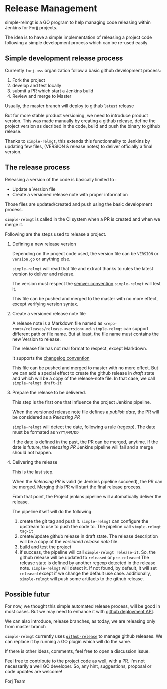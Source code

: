 # Release Management

simple-relmgt is a GO program to help managing code releasing within Jenkins for Forjj projects.

The idea is to have a simple implementation of releasing a project code following a simple development process which can be re-used easily 

## Simple development release process

Currently `forj-oss` organization follow a basic github development process:

1. Fork the project
2. develop and test locally
3. submit a PR which start a Jenkins build 
4. Review and merge to Master

Usually, the master branch will deploy to github `latest` release

But for more stable product versioning, we need to introduce product version.
This was made manually by creating a github release, define the project version as decribed in the code, build and push the binary to github release.

Thanks to `simple-relmgt`, this extends this functionnality to Jenkins by updating few files, (VERSION & release notes) to deliver officially a final version.

## The release process

Releasing a version of the code is basically limited to :

- Update a Version file
- Create a versioned release note with proper information

Those files are updated/created and push using the basic development process.

`simple-relmgt` is called in the CI system when a PR is created and when we merge it.

Following are the steps used to release a project.

1. Defining a new release version

    Depending on the project code used, the version file can be `VERSION` or `version.go` or anything else.

    `simple-relmgt` will read that file and extract thanks to rules the latest version to deliver and release.

    The version must respect the [semver convention](https://semver.org/) `simple-relmgt` will test it.

    This file can be pushed and merged to the master with no more effect, except verifying version syntax.

2. Create a versioned release note file

    A release note is a Markdown file named as `<repo-root>/releases/release-<version>.md`. `simple-relmgt` can support different path or file name.
    But at least, the file name must contains the new Version to release.

    The release file has not real format to respect, except Markdown.

    It supports the [changelog convention](https://keepachangelog.com/en/1.0.0/)

    This file can be pushed and merged to master with no more effect. 
    But we can add a special effect to create the github release in *draft* state and which will be a copy of the release-note file.
    In that case, we call `simple-relmgt draft-it`

3. Prepare the release to be delivered.

    This step is the first one that influence the project Jenkins pipeline.

    When the versioned release note file defines a *publish date*, the PR will be considered as a *Releasing PR*

    `simple-relmgt` will detect the date, following a rule (regexp). The date must be formated as `YYYY/MM/DD`

    If the date is defined in the past, the PR can be merged, anytime. If the date is future, the *releasing PR* Jenkins pipeline will fail and a merge should not happen.

4. Delivering the release

    This is the last step.

    When the *Releasing PR* is valid (ie Jenkins pipeline succeed), the PR can be merged.
    Merging this PR will start the final release process.

    From that point, the Project jenkins pipeline will automatically deliver the release.

    The pipeline itself will do the following:

   1. create the git tag and push it. `simple-relmgt` can configure the upstream to use to push the code to. The pipeline call `simple-relmgt tag-it`
   2. create/update github release in draft state. The release description will be a copy of the *versioned release note* file.
   3. build and test the project
   4. if success, the pipeline will call `simple-relmgt release-it`. So, the github release will be updated to `released` or `pre-released`
      The release state is defined by another regexp detected in the release note. `simple-relmgt` will detect it. If not found, by default, it will set `released` except if we change the default use case.
    additionally, `simple-relmgt` will push some artifacts to the github release.

## Possible futur

For now, we thought this simple automated release process, will be good in most cases. But we may need to enhance it with [github deployment API](https://developer.github.com/v3/repos/deployments/).

We can also introduce, release branches, as today, we are releasing only from master branch

`simple-relmgt` currently uses [`github-release`](https://github.com/aktau/github-release) to manage github releases. We can replace it by running a GO plugin which will do the same.

If there is other ideas, comments, feel free to open a discussion issue.

Feel free to contribute to the project code as well, with a PR. I'm not necessarily a well GO developer. So, any hint, suggestions, proposal or code updates are welcome!

Forj Team